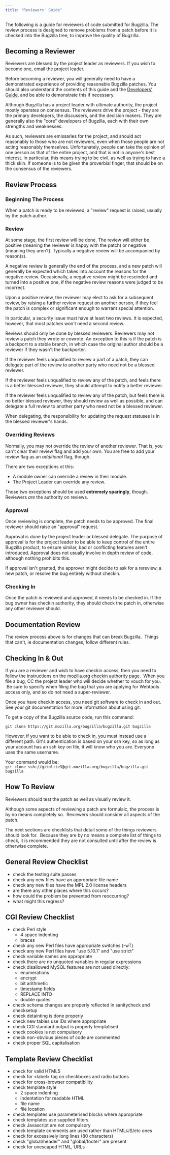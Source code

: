 ```yaml
---
title: "Reviewers' Guide"
---
```


The following is a guide for reviewers of code submitted for Bugzilla.
The review process is designed to remove problems from a patch before it
is checked into the Bugzilla tree, to improve the quality of Bugzilla.

## Becoming a Reviewer

Reviewers are blessed by the project leader as reviewers. If you wish to
become one, email the project leader.

Before becoming a reviewer, you will generally need to have a
demonstrated experience of providing reasonable Bugzilla patches. You
should also understand the contents of this guide and the [Developers'
Guide](developer.html), and be able to demonstrate this if necessary.

Although Bugzilla has a project leader with ultimate authority, the
project mostly operates on consensus. The reviewers drive the project -
they are the primary developers, the discussers, and the decision
makers. They are generally also the "core" developers of Bugzilla, each
with their own strengths and weaknesses.

As such, reviewers are emissaries for the project, and should act
reasonably to those who are not reviewers, even when those people are
not acting reasonably themselves. Unfortunately, people can take the
opinion of one person as that of the entire project, and that is not in
anyone's best interest. In particular, this means trying to be civil, as
well as trying to have a thick skin. If someone is to be given the
proverbial finger, that should be on the consensus of the reviewers.

## Review Process

### Beginning The Process

When a patch is ready to be reviewed, a "review" request is raised,
usually by the patch author.

### Review

At some stage, the first review will be done. The review will either be
positive (meaning the reviewer is happy with the patch) or negative
(meaning they aren't). Typically a negative review will be accompanied
by reason(s).

A negative review is generally the end of the process, and a new patch
will generally be expected which takes into account the reasons for the
negative review. Occasionally, a negative review might be rescinded and
turned into a positive one, if the negative review reasons were judged
to be incorrect.

Upon a positive review, the reviewer may elect to ask for a subsequent
review, by raising a further review request on another person, if they
feel the patch is complex or significant enough to warrant special
attention.

In particular, a security issue must have at least two reviews. It is
expected, however, that most patches won't need a second review.

Reviews should only be done by blessed reviewers. Reviewers may not
review a patch they wrote or cowrote. An exception to this is if the
patch is a backport to a stable branch, in which case the original
author should be a reviewer if they wasn't the backporter.

If the reviewer feels unqualified to review a part of a patch, they can
delegate part of the review to another party who need not be a blessed
reviewer.

If the reviewer feels unqualified to review any of the patch, and feels
there is a better blessed reviewer, they should attempt to notify a
better reviewer.

If the reviewer feels unqualified to review any of the patch, but feels
there is no better blessed reviewer, they should review as well as
possible, and can delegate a full review to another party who need not
be a blessed reviewer.

When delegating, the responsibility for updating the request statuses is
in the blessed reviewer's hands.

### Overriding Reviews

Normally, you may not override the review of another reviewer. That is,
you can't clear their review flag and add your own. You are free to add
your review flag as an *additional* flag, though.

There are two exceptions ot this:

  - A module owner can override a review in their module.
  - The Project Leader can override any review.

Those two exceptions should be used **extremely sparingly**, though.
Reviewers *are* the authority on reviews.

### Approval

Once reviewing is complete, the patch needs to be approved. The final
reviewer should raise an "approval" request.

Approval is done by the project leader or blessed delegate. The purpose
of approval is for the project leader to be able to keep control of the
entire Bugzilla product, to ensure similar, bad or conflicting features
aren't introduced. Approval does not usually involve in depth review of
code, although nothing prohibits this.

If approval isn't granted, the approver might decide to ask for a
rereview, a new patch, or resolve the bug entirely without checkin.

### Checking In

Once the patch is reviewed and approved, it needs to be checked in. If
the bug owner has checkin authority, they should check the patch in,
otherwise any other reviewer should.

## Documentation Review

The review process above is for changes that can break Bugzilla.  Things
that can't, ie documentation changes, follow different rules.

## Checking In & Out

If you are a reviewer and wish to have checkin access, then you need to
follow the instructions on the [mozilla.org checkin authority
page](https://www.mozilla.org/hacking/getting-cvs-write-access.html).
 When you file a bug, CC the project leader who will decide whether to
vouch for you.  Be sure to specify when filing the bug that you are
applying for Webtools access only, and so do not need a
super-reviewer.  
  
Once you have checkin access, you need git software to check in and out.
See your git documentation for more information about using git.  
  
To get a copy of the Bugzilla source code, run this command:  
  
`git clone https://git.mozilla.org/bugzilla/bugzilla.git bugzilla`  
  
However, if you want to be able to check in, you must instead use a
different path. Git's authentication is based on your ssh key, so as
long as your account has an ssh key on file, it will know who you are.
Everyone uses the same username.  
  
Your command would be:  
`git clone ssh://gitolite3@git.mozilla.org/bugzilla/bugzilla.git
bugzilla`  

## How To Review

Reviewers should test the patch as well as visually review it.  
  
Although some aspects of reviewing a patch are formulaic, the process is
by no means completely so.  Reviewers should consider all aspects of the
patch.  
  
The next sections are checklists that detail some of the things
reviewers should look for.  Because they are by no means a complete list
of things to check, it is recommended they are not consulted until after
the review is otherwise complete.

## General Review Checklist

  - check the testing suite passes
  - check any new files have an appropriate file name
  - check any new files have the MPL 2.0 license headers
  - are there any other places where this occurs?
  - how could the problem be prevented from reoccurring?
  - what might this regress?

## CGI Review Checklist

  - check Perl style
      - 4 space indenting
      - braces
  - check any new Perl files have appropriate switches (-wT)
  - check any new Perl files have "use 5.10.1" and "use strict"
  - check variable names are appropriate
  - check there are no unquoted variables in regular expressions
  - check disallowed MySQL features are not used directly:
      - enumerations
      - encrypt
      - bit arithmetic
      - timestamp fields
      - REPLACE INTO
      - double quotes
  - check schema changes are properly reflected in sanitycheck and
    checksetup
  - check detainting is done properly
  - check new tables use IDs where appropriate
  - check CGI standard output is properly templatised
  - check cookies is not compulsory
  - check non-obvious pieces of code are commented
  - check proper SQL capitalisation

## Template Review Checklist

  - check for valid HTML5
  - check for \<label\> tag on checkboxes and radio buttons
  - check for cross-browser compatibility
  - check template style
      - 2 space indenting
      - indentation for readable HTML
      - file name
      - file location
  - check templates use parameterised blocks where appropriate
  - check templates use supplied filters
  - check Javascript are not compulsory
  - check template comments are used rather than HTML/JS/etc ones
  - check for excessively long lines (80 characters)
  - check "global/header" and "global/footer" are present
  - check for unescaped HTML, URLs
